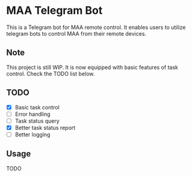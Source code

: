 # MAA Telegram Bot

This is a Telegram bot for MAA remote control. It enables users to utilize telegram bots to control MAA from their remote devices.

## Note

This project is still WIP. It is now equipped with basic features of task control. Check the TODO list below.

## TODO

- [x] Basic task control
- [ ] Error handling
- [ ] Task status query
- [x] Better task status report
- [ ] Better logging

## Usage

TODO
